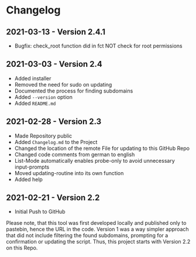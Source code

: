 # Changelog

## 2021-03-13 - Version 2.4.1
* Bugfix: check_root function did in fct NOT check for root permissions

## 2021-03-03 - Version 2.4

* Added installer
* Removed the need for sudo on updating
* Documented the process for finding subdomains
* Added `--version` option
* Added `README.md`

## 2021-02-28 - Version 2.3

* Made Repository public
* Added `Changelog.md` to the Project
* Changed the location of the remote File for updating to this GitHub Repo
* Changed code comments from german to english
* List-Mode automatically enables probe-only to avoid unnecessary input-prompts
* Moved updating-routine into its own function
* Added help

## 2021-02-21 - Version 2.2

* Initial Push to GitHub

Please note, that this tool was first developed locally and published only to pastebin, hence the URL in the code.
Version 1 was a way simpler approach that did not include filtering the found subdomains, prompting for a confirmation or updating the script. Thus, this project starts with Version 2.2 on this Repo.